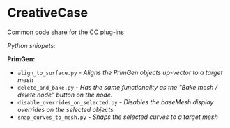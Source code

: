 # CreativeCase
Common code share for the CC plug-ins

_Python snippets:_

**PrimGen:**

- `align_to_surface.py` _- Aligns the PrimGen objects up-vector to a target mesh_
- `delete_and_bake.py` _- Has the same functionality as the "Bake mesh / delete node" button on the node._
- `disable_overrides_on_selected.py` _- Disables the baseMesh display overrides on the selected objects_
- `snap_curves_to_mesh.py` _- Snaps the selected curves to a target mesh_

